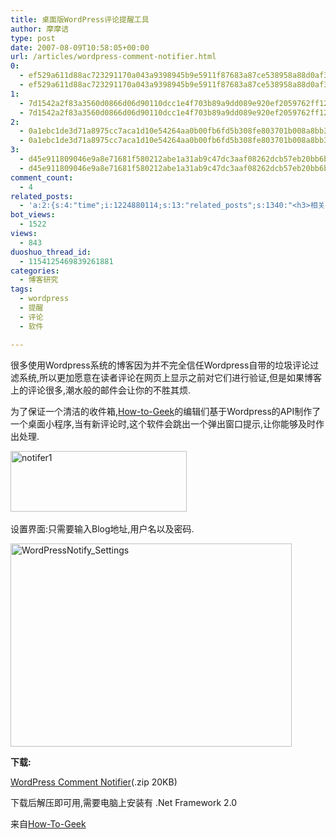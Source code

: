 ```yaml
---
title: 桌面版WordPress评论提醒工具
author: 摩摩诘
type: post
date: 2007-08-09T10:58:05+00:00
url: /articles/wordpress-comment-notifier.html
0:
  - ef529a611d88ac723291170a043a9398945b9e5911f87683a87ce538958a88d0af3b1d8f9429bd84e8ebae0e3b4b645e
  - ef529a611d88ac723291170a043a9398945b9e5911f87683a87ce538958a88d0af3b1d8f9429bd84e8ebae0e3b4b645e
1:
  - 7d1542a2f83a3560d0866d06d90110dcc1e4f703b89a9dd089e920ef2059762ff12e2f48d8f3b10b8900572c6bd2ddde
  - 7d1542a2f83a3560d0866d06d90110dcc1e4f703b89a9dd089e920ef2059762ff12e2f48d8f3b10b8900572c6bd2ddde
2:
  - 0a1ebc1de3d71a8975cc7aca1d10e54264aa0b00fb6fd5b308fe803701b008a8bb3aaf0ee3d147cbc5c7dbe844a5f982
  - 0a1ebc1de3d71a8975cc7aca1d10e54264aa0b00fb6fd5b308fe803701b008a8bb3aaf0ee3d147cbc5c7dbe844a5f982
3:
  - d45e911809046e9a8e71681f580212abe1a31ab9c47dc3aaf08262dcb57eb20bb6b9cb5e5bfbb1cff33f45089eab2c96
  - d45e911809046e9a8e71681f580212abe1a31ab9c47dc3aaf08262dcb57eb20bb6b9cb5e5bfbb1cff33f45089eab2c96
comment_count:
  - 4
related_posts:
  - 'a:2:{s:4:"time";i:1224880114;s:13:"related_posts";s:1340:"<h3>相关日志</h3><ul class="related_post"><li><a href="http://www.digglife.cn/articles/convert-powerpoint-flash.html" title="免费将Powerpoint转换为Flash">免费将Powerpoint转换为Flash</a></li><li><a href="http://www.digglife.cn/articles/free-clipboard-manager-clipx.html" title="小巧的Windows剪切板管理器:ClipX">小巧的Windows剪切板管理器:ClipX</a></li><li><a href="http://www.digglife.cn/articles/registry-searcher-editor-regscanner.html" title="免费好用的Windows注册表搜索编辑工具RegScanner">免费好用的Windows注册表搜索编辑工具RegScanner</a></li><li><a href="http://www.digglife.cn/articles/freeware-burner.html" title="7款替代Nero的免费CD/DVD刻录软件下载">7款替代Nero的免费CD/DVD刻录软件下载</a></li><li><a href="http://www.digglife.cn/articles/faster-copy-windows.html" title="加快Windows下的文件复制速度:TeraCopy">加快Windows下的文件复制速度:TeraCopy</a></li><li><a href="http://www.digglife.cn/articles/ppc-freeware-download.html" title="PPC,Windows Mobile手机免费软件下载网站:PPC Freeware">PPC,Windows Mobile手机免费软件下载网站:PPC Freeware</a></li><li><a href="http://www.digglife.cn/articles/task-killer.html" title="Task Killer:快速结束Windows进程">Task Killer:快速结束Windows进程</a></li></ul>";}'
bot_views:
  - 1522
views:
  - 843
duoshuo_thread_id:
  - 1154125469839261881
categories:
  - 博客研究
tags:
  - wordpress
  - 提醒
  - 评论
  - 软件

---
```

很多使用Wordpress系统的博客因为并不完全信任Wordpress自带的垃圾评论过滤系统,所以更加愿意在读者评论在网页上显示之前对它们进行验证,但是如果博客上的评论很多,潮水般的邮件会让你的不胜其烦.

为了保证一个清洁的收件箱,<a target="_blank" href="http://www.howtogeek.com/">How-to-Geek</a>的编辑们基于Wordpress的API制作了一个桌面小程序,当有新评论时,这个软件会跳出一个弹出窗口提示,让你能够及时作出处理. 

<a atomicselection="true" href="https://www.digglife.net/wp-content/uploads/3/379/2007/08/notifer1.png"><img width="282" src="https://www.digglife.net/wp-content/uploads/3/379/2007/08/notifer1-thumb.png" alt="notifer1" height="97" /></a> 

设置界面:只需要输入Blog地址,用户名以及密码.

<a atomicselection="true" href="https://www.digglife.net/wp-content/uploads/3/379/2007/08/wordpressnotify-settings.png"><img width="450" src="https://www.digglife.net/wp-content/uploads/3/379/2007/08/wordpressnotify-settings-thumb.png" alt="WordPressNotify_Settings" height="325" /></a>

**下载:**

<a target="_blank" href="http://www.howtogeek.com/softwarefiles/WordPressNotify_0.1.zip">WordPress Comment Notifier</a>(.zip 20KB)

下载后解压即可用,需要电脑上安装有 .Net Framework 2.0

来自<a target="_blank" href="http://www.howtogeek.com/howto/the-geek-blog/how-to-geek-software-wordpress-comment-moderation-notifier">How-To-Geek</a>
